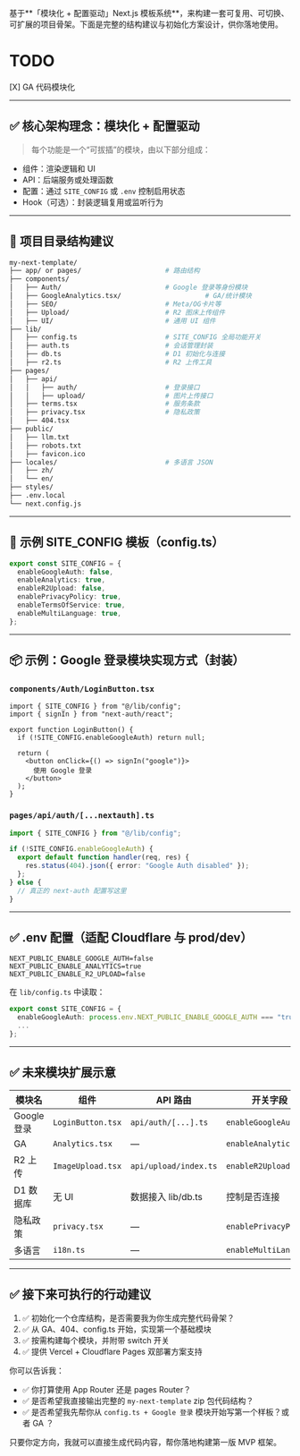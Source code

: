 基于\*\*「模块化 + 配置驱动」Next.js 模板系统\*\*，来构建一套可复用、可切换、可扩展的项目骨架。下面是完整的结构建议与初始化方案设计，供你落地使用。

# TODO
[X] GA 代码模块化 


---

## ✅ 核心架构理念：模块化 + 配置驱动

> 每个功能是一个“可拔插”的模块，由以下部分组成：

* 组件：渲染逻辑和 UI
* API：后端服务或处理函数
* 配置：通过 `SITE_CONFIG` 或 `.env` 控制启用状态
* Hook（可选）：封装逻辑复用或监听行为

---

## 🧱 项目目录结构建议

```bash
my-next-template/
├── app/ or pages/                     # 路由结构
├── components/
│   ├── Auth/                          # Google 登录等身份模块
│   ├── GoogleAnalytics.tsx/                     # GA/统计模块
│   ├── SEO/                           # Meta/OG卡片等
│   ├── Upload/                        # R2 图床上传组件
│   ├── UI/                            # 通用 UI 组件
├── lib/
│   ├── config.ts                      # SITE_CONFIG 全局功能开关
│   ├── auth.ts                        # 会话管理封装
│   ├── db.ts                          # D1 初始化与连接
│   ├── r2.ts                          # R2 上传工具
├── pages/
│   ├── api/
│   │   ├── auth/                      # 登录接口
│   │   ├── upload/                    # 图片上传接口
│   ├── terms.tsx                      # 服务条款
│   ├── privacy.tsx                    # 隐私政策
│   ├── 404.tsx
├── public/
│   ├── llm.txt
│   ├── robots.txt
│   ├── favicon.ico
├── locales/                           # 多语言 JSON
│   ├── zh/
│   └── en/
├── styles/
├── .env.local
└── next.config.js
```

---

## 🧩 示例 SITE\_CONFIG 模板（config.ts）

```ts
export const SITE_CONFIG = {
  enableGoogleAuth: false,
  enableAnalytics: true,
  enableR2Upload: false,
  enablePrivacyPolicy: true,
  enableTermsOfService: true,
  enableMultiLanguage: true,
};
```

---

## 📦 示例：Google 登录模块实现方式（封装）

### `components/Auth/LoginButton.tsx`

```tsx
import { SITE_CONFIG } from "@/lib/config";
import { signIn } from "next-auth/react";

export function LoginButton() {
  if (!SITE_CONFIG.enableGoogleAuth) return null;

  return (
    <button onClick={() => signIn("google")}>
      使用 Google 登录
    </button>
  );
}
```

### `pages/api/auth/[...nextauth].ts`

```ts
import { SITE_CONFIG } from "@/lib/config";

if (!SITE_CONFIG.enableGoogleAuth) {
  export default function handler(req, res) {
    res.status(404).json({ error: "Google Auth disabled" });
  };
} else {
  // 真正的 next-auth 配置写这里
}
```

---

## ✅ .env 配置（适配 Cloudflare 与 prod/dev）

```env
NEXT_PUBLIC_ENABLE_GOOGLE_AUTH=false
NEXT_PUBLIC_ENABLE_ANALYTICS=true
NEXT_PUBLIC_ENABLE_R2_UPLOAD=false
```

在 `lib/config.ts` 中读取：

```ts
export const SITE_CONFIG = {
  enableGoogleAuth: process.env.NEXT_PUBLIC_ENABLE_GOOGLE_AUTH === "true",
  ...
};
```

---

## ✅ 未来模块扩展示意

| 模块名       | 组件                | API 路由                | 开关字段                  |
| --------- | ----------------- | --------------------- | --------------------- |
| Google 登录 | `LoginButton.tsx` | `api/auth/[...].ts`   | `enableGoogleAuth`    |
| GA        | `Analytics.tsx`   | —                     | `enableAnalytics`     |
| R2 上传     | `ImageUpload.tsx` | `api/upload/index.ts` | `enableR2Upload`      |
| D1 数据库    | 无 UI              | 数据接入 lib/db.ts        | 控制是否连接                |
| 隐私政策      | `privacy.tsx`     | —                     | `enablePrivacyPolicy` |
| 多语言       | `i18n.ts`         | —                     | `enableMultiLanguage` |

---

## ✅ 接下来可执行的行动建议

1. ✅ 初始化一个仓库结构，是否需要我为你生成完整代码骨架？
2. ✅ 从 GA、404、config.ts 开始，实现第一个基础模块
3. ✅ 按需构建每个模块，并附带 switch 开关
4. ✅ 提供 Vercel + Cloudflare Pages 双部署方案支持

你可以告诉我：

* ✅ 你打算使用 App Router 还是 pages Router？
* ✅ 是否希望我直接输出完整的 `my-next-template` zip 包代码结构？
* ✅ 是否希望我先帮你从 `config.ts + Google 登录` 模块开始写第一个样板？或者 GA ？

只要你定方向，我就可以直接生成代码内容，帮你落地构建第一版 MVP 框架。
